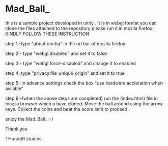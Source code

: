 # Mad_Ball_

this is a sample project developed in unity .
It is in webgl format you can clone the files attached to the repository please run it in mozila firefox.
KINDLY FOLLOW THESE INSTRUCTION

step 1:-type "about:config" in the url bar of mozila firefox 

step 2:- type "webgl.disabled" and set it to false 

step 3:- type "webgl.force-disabled" and change it to enabled 

step 4: type "privacy.file_unique_origin" and set it to true

step 5:-in advance settings check the box "use hardware accleration when avilable"

step 6:-(when the above steps are completed) run the (index.html) file in mozila browser which u have cloned. Move the ball around using the arrow keys. 
Collect the coins  and beat the score limit to proceed .

enjoy the Mad_Ball_ :-)

Thank you

THundeR studios
